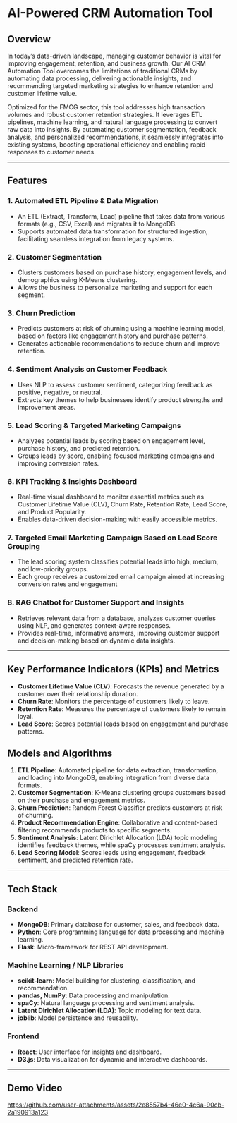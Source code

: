 # AI-Powered CRM Automation Tool

## Overview

In today’s data-driven landscape, managing customer behavior is vital for improving engagement, retention, and business growth. Our AI CRM Automation Tool overcomes the limitations of traditional CRMs by automating data processing, delivering actionable insights, and recommending targeted marketing strategies to enhance retention and customer lifetime value.

Optimized for the FMCG sector, this tool addresses high transaction volumes and robust customer retention strategies. It leverages ETL pipelines, machine learning, and natural language processing to convert raw data into insights. By automating customer segmentation, feedback analysis, and personalized recommendations, it seamlessly integrates into existing systems, boosting operational efficiency and enabling rapid responses to customer needs.

---

## Features

### 1. **Automated ETL Pipeline & Data Migration**
   - An ETL (Extract, Transform, Load) pipeline that takes data from various formats (e.g., CSV, Excel) and migrates it to MongoDB.
   - Supports automated data transformation for structured ingestion, facilitating seamless integration from legacy systems.

### 2. **Customer Segmentation**
   - Clusters customers based on purchase history, engagement levels, and demographics using K-Means clustering.
   - Allows the business to personalize marketing and support for each segment.

### 3. **Churn Prediction**
   - Predicts customers at risk of churning using a machine learning model, based on factors like engagement history and purchase patterns.
   - Generates actionable recommendations to reduce churn and improve retention.


### 4. **Sentiment Analysis on Customer Feedback**
   - Uses NLP to assess customer sentiment, categorizing feedback as positive, negative, or neutral.
   - Extracts key themes to help businesses identify product strengths and improvement areas.

### 5. **Lead Scoring & Targeted Marketing Campaigns**
   - Analyzes potential leads by scoring based on engagement level, purchase history, and predicted retention.
   - Groups leads by score, enabling focused marketing campaigns and improving conversion rates.

### 6. **KPI Tracking & Insights Dashboard**
   - Real-time visual dashboard to monitor essential metrics such as Customer Lifetime Value (CLV), Churn Rate, Retention Rate, Lead Score, and Product Popularity.
   - Enables data-driven decision-making with easily accessible metrics.

### 7. **Targeted Email Marketing Campaign Based on Lead Score Grouping**

   - The lead scoring system classifies potential leads into high, medium, and low-priority groups.
   - Each group receives a customized email campaign aimed at increasing conversion rates and engagement

### 8. RAG Chatbot for Customer Support and Insights
- Retrieves relevant data from a database, analyzes customer queries using NLP, and generates context-aware responses.
- Provides real-time, informative answers, improving customer support and decision-making based on dynamic data insights.
---

## Key Performance Indicators (KPIs) and Metrics

- **Customer Lifetime Value (CLV)**: Forecasts the revenue generated by a customer over their relationship duration.
- **Churn Rate**: Monitors the percentage of customers likely to leave.
- **Retention Rate**: Measures the percentage of customers likely to remain loyal.
- **Lead Score**: Scores potential leads based on engagement and purchase patterns.


## Models and Algorithms

1. **ETL Pipeline**: Automated pipeline for data extraction, transformation, and loading into MongoDB, enabling integration from diverse data formats.
2. **Customer Segmentation**: K-Means clustering groups customers based on their purchase and engagement metrics.
3. **Churn Prediction**: Random Forest Classifier predicts customers at risk of churning.
4. **Product Recommendation Engine**: Collaborative and content-based filtering recommends products to specific segments.
5. **Sentiment Analysis**: Latent Dirichlet Allocation (LDA) topic modeling identifies feedback themes, while spaCy processes sentiment analysis.
6. **Lead Scoring Model**: Scores leads using engagement, feedback sentiment, and predicted retention rate.

---

## Tech Stack

### Backend

- **MongoDB**: Primary database for customer, sales, and feedback data.
- **Python**: Core programming language for data processing and machine learning.
- **Flask**: Micro-framework for REST API development.

### Machine Learning / NLP Libraries

- **scikit-learn**: Model building for clustering, classification, and recommendation.
- **pandas, NumPy**: Data processing and manipulation.
- **spaCy**: Natural language processing and sentiment analysis.
- **Latent Dirichlet Allocation (LDA)**: Topic modeling for text data.
- **joblib**: Model persistence and reusability.

### Frontend

- **React**: User interface for insights and dashboard.
- **D3.js**: Data visualization for dynamic and interactive dashboards.

---

## Demo Video

https://github.com/user-attachments/assets/2e8557b4-46e0-4c6a-90cb-2a190913a123
